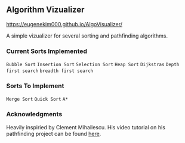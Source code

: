 ## Algorithm Vizualizer
https://eugenekim000.github.io/AlgoVisualizer/

A simple vizualizer for several sorting and pathfinding algorithms.

### Current Sorts Implemented

```Bubble Sort```
```Insertion Sort```
```Selection Sort```
```Heap Sort```
```Dijkstras```
```Depth first search```
```breadth first search```


### Sorts To Implement

```Merge Sort```
```Quick Sort```
```A*```


### Acknowledgments

Heavily inspiried by Clement Mihailescu. His video tutorial on his pathfinding project can be found [here](https://www.youtube.com/watch?v=msttfIHHkak&t=2526s).

